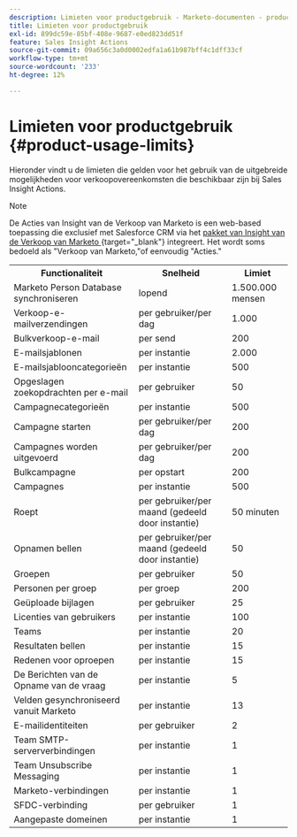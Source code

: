 ```yaml
---
description: Limieten voor productgebruik - Marketo-documenten - productdocumentatie
title: Limieten voor productgebruik
exl-id: 899dc59e-85bf-408e-9687-e0ed823dd51f
feature: Sales Insight Actions
source-git-commit: 09a656c3a0d0002edfa1a61b987bff4c1dff33cf
workflow-type: tm+mt
source-wordcount: '233'
ht-degree: 12%

---
```


# Limieten voor productgebruik {#product-usage-limits}

Hieronder vindt u de limieten die gelden voor het gebruik van de uitgebreide mogelijkheden voor verkoopovereenkomsten die beschikbaar zijn bij Sales Insight Actions.

>[!NOTE]
>
>De Acties van Insight van de Verkoop van Marketo is een web-based toepassing die exclusief met Salesforce CRM via het [&#x200B; pakket van Insight van de Verkoop van Marketo &#x200B;](/help/marketo/product-docs/marketo-sales-insight/msi-for-salesforce/installation/install-marketo-sales-insight-package-in-salesforce-appexchange.md){target="_blank"} integreert. Het wordt soms bedoeld als &quot;Verkoop van Marketo,&quot;of eenvoudig &quot;Acties.&quot;

<table>
  <th>Functionaliteit</th>
  <th>Snelheid</th>
  <th>Limiet</th>
 <tr>
  <td>Marketo Person Database synchroniseren</td>
  <td>lopend</td>
  <td>1.500.000 mensen</td>
 </tr>
 <tr>
  <td>Verkoop-e-mailverzendingen</td>
  <td>per gebruiker/per dag</td>
  <td>1.000</td>
 </tr>
 <tr>
  <td>Bulkverkoop-e-mail</td>
  <td>per send</td>
  <td>200</td>
 </tr>
 <tr>
  <td>E-mailsjablonen</td>
  <td>per instantie</td>
  <td>2.000</td>
 </tr>
 <tr>
  <td>E-mailsjablooncategorieën</td>
  <td>per instantie</td>
  <td>500</td>
 </tr>
 <tr>
  <td>Opgeslagen zoekopdrachten per e-mail</td>
  <td>per gebruiker</td>
  <td>50</td>
 </tr>
 <tr>
  <td>Campagnecategorieën</td>
  <td>per instantie</td>
  <td>500</td>
 </tr>
 <tr>
  <td>Campagne starten</td>
  <td>per gebruiker/per dag</td>
  <td>200</td>
 </tr>
 <tr>
  <td>Campagnes worden uitgevoerd</td>
  <td>per gebruiker/per dag</td>
  <td>200</td>
 </tr>
 <tr>
  <td>Bulkcampagne</td>
  <td>per opstart</td>
  <td>200</td>
 </tr>
 <tr>
  <td>Campagnes</td>
  <td>per instantie</td>
  <td>500</td>
 </tr>
  <td>Roept</td>
  <td>per gebruiker/per maand (gedeeld door instantie)</td>
  <td>50 minuten</td>
 </tr>
 <tr>
  <td>Opnamen bellen</td>
  <td>per gebruiker/per maand (gedeeld door instantie)</td>
  <td>50</td>
 </tr>
 <tr>
  <td>Groepen</td>
  <td>per gebruiker</td>
  <td>50</td>
 </tr>
 <tr>
  <td>Personen per groep</td>
  <td>per groep</td>
  <td>200</td>
 </tr>
 <tr>
  <td>Geüploade bijlagen</td>
  <td>per gebruiker</td>
  <td>25</td>
 </tr>
 <tr>
  <td>Licenties van gebruikers</td>
  <td>per instantie</td>
  <td>100</td>
 </tr>
 <tr>
  <td>Teams</td>
  <td>per instantie</td>
  <td>20</td>
 </tr>
 <tr>
  <td>Resultaten bellen</td>
  <td>per instantie</td>
  <td>15</td>
 </tr>
 <tr>
  <td>Redenen voor oproepen</td>
  <td>per instantie</td>
  <td>15</td>
 </tr>
 <tr>
  <td>De Berichten van de Opname van de vraag</td>
  <td>per instantie</td>
  <td>5</td>
 </tr>
 <tr>
  <td>Velden gesynchroniseerd vanuit Marketo</td>
  <td>per instantie</td>
  <td>13</td>
 </tr>
  <td>E-mailidentiteiten</td>
  <td>per gebruiker</td>
  <td>2</td>
 </tr>
 <tr>
  <td>Team SMTP-serververbindingen</td>
  <td>per instantie</td>
  <td>1</td>
 </tr>
 <tr>
  <td>Team Unsubscribe Messaging</td>
  <td>per instantie</td>
  <td>1</td>
 </tr>
 <tr>
  <td>Marketo-verbindingen</td>
  <td>per instantie</td>
  <td>1</td>
 </tr>
 <tr>
  <td>SFDC-verbinding</td>
  <td>per gebruiker</td>
  <td>1</td>
 </tr>
 <tr>
  <td>Aangepaste domeinen</td>
  <td>per instantie</td>
  <td>1</td>
 </tr>
</table>
